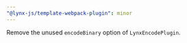 ```yaml
---
"@lynx-js/template-webpack-plugin": minor
---
```


Remove the unused `encodeBinary` option of `LynxEncodePlugin`.
